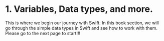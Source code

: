 # 1. Variables, Data types, and more.

This is where we begin our journey with Swift. In this book section, we will go through the simple data types in Swift and see how to work with them. Please go to the next page to start!!!
